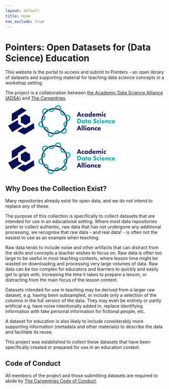 ```yaml
---
layout: default
title: Home
nav_exclude: true
---
```


# Pointers: Open Datasets for (Data Science) Education

This website is the portal to access and submit to Pointers - an open library of datasets and supporting material for teaching data science concepts in a workshop setting. 

The project is a collaboration between [the Academic Data Science Alliance (ADSA)][adsa-home] and [The Carpentries][carpentries-home].

![Carpentries logo](/docs/carps-logo-100px.png "Carpentries logo") 
![ADSA logo](/docs/ADSA-logo-100px.png "ADSA logo")

<img src="/docs/carps-logo-100px.png" alt="Carpentries logo"> 
<img src="/docs/ADSA-logo-100px.png" alt="ADSA logo"> 


## Why Does the Collection Exist?
Many repositories already exist for open data, and we do not intend to replace any of these.

The purpose of this collection is specifically to collect datasets that are intended
for use in an educational setting.
Where most data repositories prefer to collect authentic, raw data that has not
undergone any additional processing,
we recognise that raw data - and real data! - is often not the easiest to use as
an example when teaching.

Raw data tends to include noise and other artifacts that can distract from the
skills and concepts a teacher wishes to focus on.
Raw data is often too large to be useful in most teaching contexts, where lesson time
might be wasted on downloading and processing very large volumes of data.
Raw data can be too complex for educators and learners to quickly and easily
get to grips with, increasing the time it takes to prepare a lesson,
or distracting from the main focus of the lesson content.

Datasets intended for use in teaching may be derived from a larger raw dataset,
e.g. having been subsampled, or include only a selection of the columns in the
full version of the data.
They may even be entirely or partly artificial e.g.
have noise intentionally added in,
replace identifying information with fake personal information for fictional people,
etc.

A dataset for education is also likely to include considerably more supporting
information (metadata and other materials) to describe the data and
facilitate its reuse.

This project was established to collect these datasets that have been specifically
created or prepared for use in an education context.




## Code of Conduct

All members of the project and those submitting datasets are required to
abide by [The Carpentries Code of Conduct][coc].


[adsa-home]: https://academicdatascience.org/
[carpentries-home]: https://carpentries.org/
[cc0]: https://creativecommons.org/share-your-work/public-domain/cc0/
[cc-by]: https://creativecommons.org/licenses/by/4.0/
[coc]: https://docs.carpentries.org/topic_folders/policies/code-of-conduct.html
[data-dict]: https://www.usgs.gov/data-management/data-dictionaries
[mit]: https://mit-license.org/
[panton]: http://pantonprinciples.org/
[pointers-zenodo]: https://zenodo.org/communities/pointers
[review-checklist]: FIXME
[wickham-tidy-data-2014]: https://doi.org/10.18637/jss.v059.i10
[zenodo]: https://zenodo.org/
